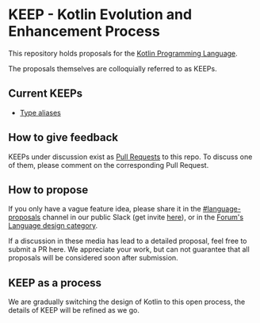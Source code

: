 # KEEP - Kotlin Evolution and Enhancement Process

This repository holds proposals for the [Kotlin Programming Language](https://kotlinlang.org).

The proposals themselves are colloquially referred to as KEEPs. 

## Current KEEPs

* [Type aliases](proposals/type-aliases.md)

## How to give feedback

KEEPs under discussion exist as [Pull Requests](https://github.com/JetBrains/KEEP/pulls) to this repo. To discuss one of them, please comment on the corresponding Pull Request.

## How to propose

If you only have a vague feature idea, please share it in the [#language-proposals](https://kotlinlang.slack.com/messages/language-proposals/team/) channel in our public Slack (get invite [here](http://kotlinslackin.herokuapp.com/)), or in the [Forum's Language design category](https://discuss.kotlinlang.org/c/language-design).

If a discussion in these media has lead to a detailed proposal, feel free to submit a PR here. We appreciate your work, but can not guarantee that all proposals will be considered soon after submission.

## KEEP as a process

We are gradually switching the design of Kotlin to this open process, the details of KEEP will be refined as we go.
